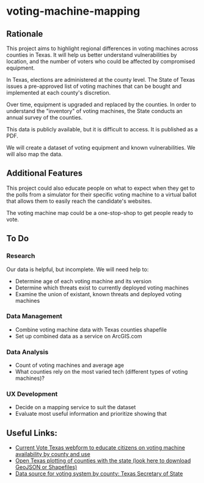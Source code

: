 # voting-machine-mapping

## Rationale

This project aims to highlight regional differences in voting machines across counties in Texas. It will help us better understand vulnerabilities by location, and the number of voters who could be affected by compromised equipment. 

In Texas, elections are administered at the county level. The State of Texas issues a pre-approved list of voting machines that can be bought and implemented at each county's discretion. 

Over time, equipment is upgraded and replaced by the counties. In order to understand the "inventory" of voting machines, the State conducts an annual survey of the counties.

This data is publicly available, but it is difficult to access. It is published as a PDF.

We will create a dataset of voting equipment and known vulnerabilities. We will also map the data.

## Additional Features

This project could also educate people on what to expect when they get to the polls from a simulator for their specific voting machine to a virtual ballot that allows them to easily reach the candidate's websites. 

The voting machine map could be a one-stop-shop to get people ready to vote.


## To Do
### Research
Our data is helpful, but incomplete. We will need help to:
- Determine age of each voting machine and its version
- Determine which threats exist to currently deployed voting machines
- Examine the union of existant, known threats and deployed voting machines

### Data Management
- Combine voting machine data with Texas counties shapefile
- Set up combined data as a service on ArcGIS.com 

### Data Analysis
- Count of voting machines and average age
- What counties rely on the most varied tech (different types of voting machines)?

### UX Development
- Decide on a mapping service to suit the dataset
- Evaluate most useful information and prioritize showing that


## Useful Links:
- [Current Vote Texas webform to educate citizens on voting machine availability by county and use](http://www.votetexas.gov/voting/how/)
- [Open Texas plotting of counties with the state (look here to download GeoJSON or Shapefiles)](https://data.texas.gov/dataset/County-Map/48ag-x9aa)
- [Data source for voting system by county: Texas Secretary of State](http://www.sos.state.tx.us/elections/forms/sysexam/voting-sys-bycounty.pdf)
